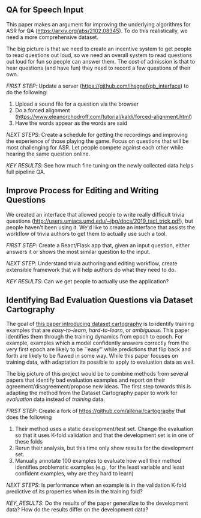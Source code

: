 QA for Speech Input
-----------------------------------

This paper makes an argument for improving the underlying algorithms for ASR for QA (https://arxiv.org/abs/2102.08345).  To do this realistically, we need a more comprehensive dataset.

The big picture is that we need to create an incentive system to get people to read questions out loud, so we need an overall system to read questions out loud for fun so people can answer them.  The cost of admission is that to hear questions (and have fun) they need to record a few questions of their own.

*FIRST STEP*: Update a server (https://github.com/ihsgnef/qb_interface) to do the following:
1. Upload a sound file for a question via the browser
2. Do a forced alignment (https://www.eleanorchodroff.com/tutorial/kaldi/forced-alignment.html)
3. Have the words appear as the words are said

*NEXT STEPS*: Create a schedule for getting the recordings and improving the experience of those playing the game.  Focus on questions that will be most challenging for ASR.  Let people compete against each other while hearing the same question online.

*KEY RESULTS*: See how much fine tuning on the newly collected data helps full pipeline QA.

Improve Process for Editing and Writing Questions
-------------------------------------------------

We created an interface that allowed people to write really difficult trivia questions (http://users.umiacs.umd.edu/~jbg/docs/2019_tacl_trick.pdf), but people haven't been using it.  We'd like to create an interface that assists the workflow of trivia authors to get them to actually use such a tool.

*FIRST STEP*: Create a React/Flask app that, given an input question, either answers it or shows the most similar question to the input.

*NEXT STEP*: Understand trivia authoring and editing workflow, create extensible framework that will help authors do what they need to do.

*KEY RESULTS*: Can we get people to actually use the application?

Identifying Bad Evaluation Questions via Dataset Cartography
------------------------------------------------------------

The goal of [this paper introducing dataset cartography](https://www.aclweb.org/anthology/2020.emnlp-main.746/) is to identify training examples that are *easy-to-learn*, *hard-to-learn*, or *ambiguous*.
This paper identifies them through the training dynamics from epoch to epoch. For example, examples which a model confidently answers correctly from the very first epoch are likely to be ``easy'' while predictions that flip back and forth are likely to be flawed in some way.
While this paper focuses on training data, with adaptation its possible to apply to evaluation data as well.


The big picture of this project would be to combine methods from several papers that identify bad evaluation examples and report on their agreement/disagreement/propose new ideas.
The first step towards this is adapting the method from the Dataset Cartography paper to work for *evaluation* data instead of *training* data.

*FIRST STEP*: Create a fork of https://github.com/allenai/cartography that does the following
1. Their method uses a static development/test set. Change the evaluation so that it uses K-fold validation and that the development set is in one of these folds
2. Rerun their analysis, but this time only show results for the development set.
3. Manually annotate 100 examples to evaluate how well their method identifies problematic examples (e.g., for the least variable and least confident examples, why are they hard to learn)

*NEXT STEPS*: Is performance when an example is in the validation K-fold predictive of its properties when its in the training fold?

*KEY_RESULTS*: Do the results of the paper generalize to the development data? How do the results differ on the development data?
